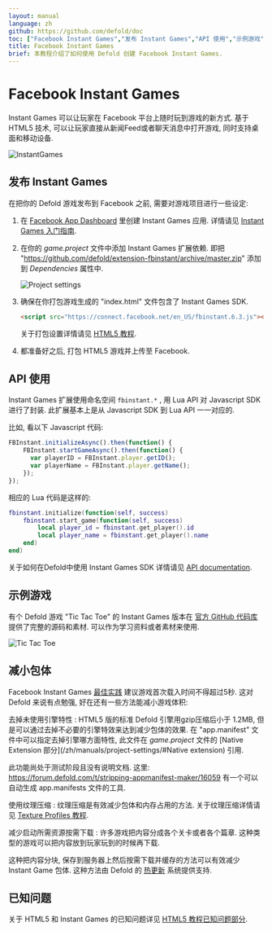 ```yaml
---
layout: manual
language: zh
github: https://github.com/defold/doc
toc: ["Facebook Instant Games","发布 Instant Games","API 使用","示例游戏","减小包体","已知问题"]
title: Facebook Instant Games
brief: 本教程介绍了如何使用 Defold 创建 Facebook Instant Games.
---
```


# Facebook Instant Games

Instant Games 可以让玩家在 Facebook 平台上随时玩到游戏的新方式. 基于 HTML5 技术, 可以让玩家直接从新闻Feed或者聊天消息中打开游戏, 同时支持桌面和移动设备.

![InstantGames](/manuals/images/instant-games/instantgames.png)

## 发布 Instant Games

在把你的 Defold 游戏发布到 Facebook 之前, 需要对游戏项目进行一些设定:

1. 在 [Facebook App Dashboard](https://developers.facebook.com/apps) 里创建 Instant Games 应用. 详情请见 [Instant Games 入门指南](https://developers.facebook.com/docs/games/instant-games/getting-started/game-setup).

2. 在你的 *game.project* 文件中添加 Instant Games 扩展依赖. 即把 "https://github.com/defold/extension-fbinstant/archive/master.zip" 添加到 *Dependencies* 属性中.

   ![Project settings](/manuals/images/instant-games/game_project.png)

3. 确保在你打包游戏生成的 "index.html" 文件包含了 Instant Games SDK.

   ```html
   <script src="https://connect.facebook.net/en_US/fbinstant.6.3.js"></script>
   ```

   关于打包设置详情请见 [HTML5 教程](/zh/manuals/html5/#自定义HTML5打包).

4. 都准备好之后, 打包 HTML5 游戏并上传至 Facebook.

## API 使用

Instant Games 扩展使用命名空间 `fbinstant.*` , 用 Lua API 对 Javascript SDK 进行了封装. 此扩展基本上是从 Javascript SDK 到 Lua API 一一对应的.

比如, 看以下 Javascript 代码:

```javascript
FBInstant.initializeAsync().then(function() {
    FBInstant.startGameAsync().then(function() {
      var playerID = FBInstant.player.getID();
      var playerName = FBInstant.player.getName();
    });
});
```

相应的 Lua 代码是这样的:

```lua
fbinstant.initialize(function(self, success)
    fbinstant.start_game(function(self, success)
        local player_id = fbinstant.get_player().id
        local player_name = fbinstant.get_player().name
    end)
end)
```

关于如何在Defold中使用 Instant Games SDK 详情请见 [API documentation](https://github.com/defold/extension-fbinstant/blob/master/README.md).

## 示例游戏

有个 Defold 游戏 "Tic Tac Toe" 的 Instant Games 版本在 [官方 GitHub 代码库](https://github.com/defold/extension-fbinstant) 提供了完整的源码和素材. 可以作为学习资料或者素材来使用.

![Tic Tac Toe](/manuals/images/instant-games/tictactoe.png)

## 减小包体

Facebook Instant Games [最佳实践](https://developers.facebook.com/docs/games/instant-games/best-practices) 建议游戏首次载入时间不得超过5秒. 这对 Defold 来说有点勉强, 好在还有一些方法能减小游戏体积:

去掉未使用引擎特性
: HTML5 版的标准 Defold 引擎用gzip压缩后小于 1.2MB, 但是可以通过去掉不必要的引擎特效来达到减少包体的效果. 在 "app.manifest" 文件中可以指定去掉引擎哪方面特性, 此文件在 *game.project* 文件的 [Native Extension 部分](/zh/manuals/project-settings/#Native extension) 引用.

  此功能尚处于测试阶段且没有说明文档. 这里: https://forum.defold.com/t/stripping-appmanifest-maker/16059 有一个可以自动生成 app.manifests 文件的工具.

使用纹理压缩
: 纹理压缩是有效减少包体和内存占用的方法. 关于纹理压缩详情请见 [Texture Profiles 教程](/zh/manuals/texture-profiles/).

减少启动所需资源按需下载
: 许多游戏把内容分成各个关卡或者各个篇章. 这种类型的游戏可以把内容放到玩家玩到的时候再下载.

这种把内容分块, 保存到服务器上然后按需下载并缓存的方法可以有效减少 Instant Game 包体. 这种方法由 Defold 的 [热更新](/zh/manuals/live-update/) 系统提供支持.

## 已知问题

关于 HTML5 和 Instant Games 的已知问题详见 [HTML5 教程已知问题部分](/zh/manuals/html5/#已知问题和局限性).
